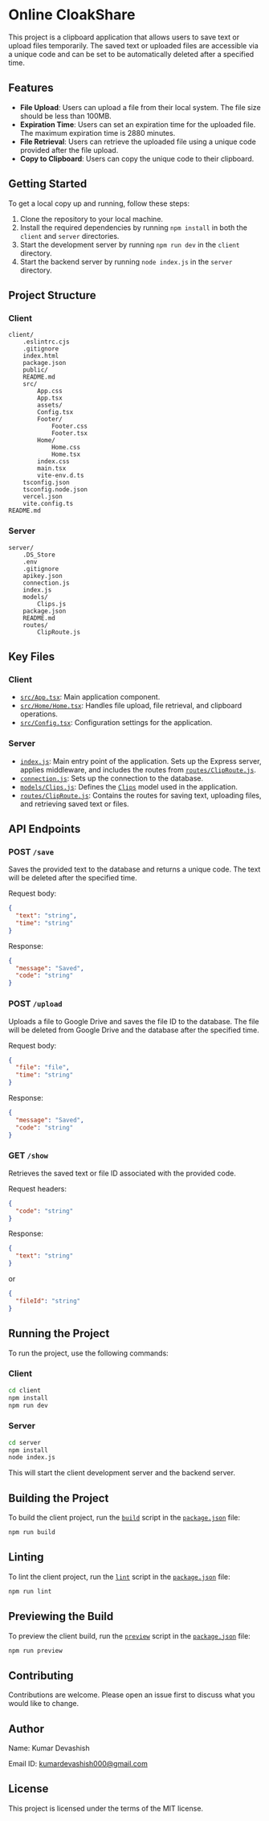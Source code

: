 # Online CloakShare

This project is a clipboard application that allows users to save text or upload files temporarily. The saved text or uploaded files are accessible via a unique code and can be set to be automatically deleted after a specified time.

## Features

- **File Upload**: Users can upload a file from their local system. The file size should be less than 100MB.
- **Expiration Time**: Users can set an expiration time for the uploaded file. The maximum expiration time is 2880 minutes.
- **File Retrieval**: Users can retrieve the uploaded file using a unique code provided after the file upload.
- **Copy to Clipboard**: Users can copy the unique code to their clipboard.

## Getting Started

To get a local copy up and running, follow these steps:

1. Clone the repository to your local machine.
2. Install the required dependencies by running `npm install` in both the `client` and `server` directories.
3. Start the development server by running `npm run dev` in the `client` directory.
4. Start the backend server by running `node index.js` in the `server` directory.

## Project Structure

### Client

```
client/
	.eslintrc.cjs
	.gitignore
	index.html
	package.json
	public/
	README.md
	src/
		App.css
		App.tsx
		assets/
		Config.tsx
		Footer/
			Footer.css
			Footer.tsx
		Home/
			Home.css
			Home.tsx
		index.css
		main.tsx
		vite-env.d.ts
	tsconfig.json
	tsconfig.node.json
	vercel.json
	vite.config.ts
README.md
```

### Server

```
server/
	.DS_Store
	.env
	.gitignore
	apikey.json
	connection.js
	index.js
	models/
		Clips.js
	package.json
	README.md
	routes/
		ClipRoute.js
```

## Key Files

### Client

- [`src/App.tsx`](command:_github.copilot.openSymbolInFile?%5B%7B%22scheme%22%3A%22file%22%2C%22authority%22%3A%22%22%2C%22path%22%3A%22%2Fhome%2Fkumar%2FDesktop%2FOnlineClipboard%2Fclient%2Fsrc%2FApp.tsx%22%2C%22query%22%3A%22%22%2C%22fragment%22%3A%22%22%7D%2C%22src%2FApp.tsx%22%5D "/home/kumar/Desktop/OnlineClipboard/client/src/App.tsx"): Main application component.
- [`src/Home/Home.tsx`](command:_github.copilot.openSymbolInFile?%5B%7B%22scheme%22%3A%22file%22%2C%22authority%22%3A%22%22%2C%22path%22%3A%22%2Fhome%2Fkumar%2FDesktop%2FOnlineClipboard%2Fclient%2Fsrc%2FHome%2FHome.tsx%22%2C%22query%22%3A%22%22%2C%22fragment%22%3A%22%22%7D%2C%22src%2FHome%2FHome.tsx%22%5D "/home/kumar/Desktop/OnlineClipboard/client/src/Home/Home.tsx"): Handles file upload, file retrieval, and clipboard operations.
- [`src/Config.tsx`](command:_github.copilot.openSymbolInFile?%5B%7B%22scheme%22%3A%22file%22%2C%22authority%22%3A%22%22%2C%22path%22%3A%22%2Fhome%2Fkumar%2FDesktop%2FOnlineClipboard%2Fclient%2Fsrc%2FConfig.tsx%22%2C%22query%22%3A%22%22%2C%22fragment%22%3A%22%22%7D%2C%22src%2FConfig.tsx%22%5D "/home/kumar/Desktop/OnlineClipboard/client/src/Config.tsx"): Configuration settings for the application.

### Server

- [`index.js`](command:_github.copilot.openSymbolInFile?%5B%7B%22scheme%22%3A%22file%22%2C%22authority%22%3A%22%22%2C%22path%22%3A%22%2Fhome%2Fkumar%2FDesktop%2FOnlineClipboard%2Fserver%2Findex.js%22%2C%22query%22%3A%22%22%2C%22fragment%22%3A%22%22%7D%2C%22index.js%22%5D "/home/kumar/Desktop/OnlineClipboard/server/index.js"): Main entry point of the application. Sets up the Express server, applies middleware, and includes the routes from [`routes/ClipRoute.js`](command:_github.copilot.openSymbolInFile?%5B%7B%22scheme%22%3A%22file%22%2C%22authority%22%3A%22%22%2C%22path%22%3A%22%2Fhome%2Fkumar%2FDesktop%2FOnlineClipboard%2Fserver%2Froutes%2FClipRoute.js%22%2C%22query%22%3A%22%22%2C%22fragment%22%3A%22%22%7D%2C%22routes%2FClipRoute.js%22%5D "/home/kumar/Desktop/OnlineClipboard/server/routes/ClipRoute.js").
- [`connection.js`](command:_github.copilot.openSymbolInFile?%5B%7B%22scheme%22%3A%22file%22%2C%22authority%22%3A%22%22%2C%22path%22%3A%22%2Fhome%2Fkumar%2FDesktop%2FOnlineClipboard%2Fserver%2Fconnection.js%22%2C%22query%22%3A%22%22%2C%22fragment%22%3A%22%22%7D%2C%22connection.js%22%5D "/home/kumar/Desktop/OnlineClipboard/server/connection.js"): Sets up the connection to the database.
- [`models/Clips.js`](command:_github.copilot.openSymbolInFile?%5B%7B%22scheme%22%3A%22file%22%2C%22authority%22%3A%22%22%2C%22path%22%3A%22%2Fhome%2Fkumar%2FDesktop%2FOnlineClipboard%2Fserver%2Fmodels%2FClips.js%22%2C%22query%22%3A%22%22%2C%22fragment%22%3A%22%22%7D%2C%22models%2FClips.js%22%5D "/home/kumar/Desktop/OnlineClipboard/server/models/Clips.js"): Defines the [`Clips`](command:_github.copilot.openSymbolFromReferences?%5B%22Clips%22%2C%5B%7B%22uri%22%3A%7B%22%24mid%22%3A1%2C%22fsPath%22%3A%22%2Fhome%2Fkumar%2FDesktop%2FOnlineClipboard%2Fserver%2FREADME.md%22%2C%22external%22%3A%22file%3A%2F%2F%2Fhome%2Fkumar%2FDesktop%2FOnlineClipboard%2Fserver%2FREADME.md%22%2C%22path%22%3A%22%2Fhome%2Fkumar%2FDesktop%2FOnlineClipboard%2Fserver%2FREADME.md%22%2C%22scheme%22%3A%22file%22%7D%2C%22pos%22%3A%7B%22line%22%3A12%2C%22character%22%3A1%7D%7D%5D%5D "Go to definition") model used in the application.
- [`routes/ClipRoute.js`](command:_github.copilot.openSymbolInFile?%5B%7B%22scheme%22%3A%22file%22%2C%22authority%22%3A%22%22%2C%22path%22%3A%22%2Fhome%2Fkumar%2FDesktop%2FOnlineClipboard%2Fserver%2Froutes%2FClipRoute.js%22%2C%22query%22%3A%22%22%2C%22fragment%22%3A%22%22%7D%2C%22routes%2FClipRoute.js%22%5D "/home/kumar/Desktop/OnlineClipboard/server/routes/ClipRoute.js"): Contains the routes for saving text, uploading files, and retrieving saved text or files.

## API Endpoints

### POST `/save`

Saves the provided text to the database and returns a unique code. The text will be deleted after the specified time.

Request body:
```json
{
  "text": "string",
  "time": "string"
}
```

Response:
```json
{
  "message": "Saved",
  "code": "string"
}
```

### POST `/upload`

Uploads a file to Google Drive and saves the file ID to the database. The file will be deleted from Google Drive and the database after the specified time.

Request body:
```json
{
  "file": "file",
  "time": "string"
}
```

Response:
```json
{
  "message": "Saved",
  "code": "string"
}
```

### GET `/show`

Retrieves the saved text or file ID associated with the provided code.

Request headers:
```json
{
  "code": "string"
}
```

Response:
```json
{
  "text": "string"
}
```
or
```json
{
  "fileId": "string"
}
```

## Running the Project

To run the project, use the following commands:

### Client

```sh
cd client
npm install
npm run dev
```

### Server

```sh
cd server
npm install
node index.js
```

This will start the client development server and the backend server.

## Building the Project

To build the client project, run the [`build`](command:_github.copilot.openSymbolFromReferences?%5B%22build%22%2C%5B%7B%22uri%22%3A%7B%22%24mid%22%3A1%2C%22fsPath%22%3A%22%2Fhome%2Fkumar%2FDesktop%2FOnlineClipboard%2Fclient%2FREADME.md%22%2C%22external%22%3A%22file%3A%2F%2F%2Fhome%2Fkumar%2FDesktop%2FOnlineClipboard%2Fclient%2FREADME.md%22%2C%22path%22%3A%22%2Fhome%2Fkumar%2FDesktop%2FOnlineClipboard%2Fclient%2FREADME.md%22%2C%22scheme%22%3A%22file%22%7D%2C%22pos%22%3A%7B%22line%22%3A21%2C%22character%22%3A3%7D%7D%5D%5D "Go to definition") script in the [`package.json`](command:_github.copilot.openSymbolInFile?%5B%7B%22scheme%22%3A%22file%22%2C%22authority%22%3A%22%22%2C%22path%22%3A%22%2Fhome%2Fkumar%2FDesktop%2FOnlineClipboard%2Fclient%2Fpackage.json%22%2C%22query%22%3A%22%22%2C%22fragment%22%3A%22%22%7D%2C%22package.json%22%5D "/home/kumar/Desktop/OnlineClipboard/client/package.json") file:

```sh
npm run build
```

## Linting

To lint the client project, run the [`lint`](command:_github.copilot.openSymbolFromReferences?%5B%22lint%22%2C%5B%7B%22uri%22%3A%7B%22%24mid%22%3A1%2C%22fsPath%22%3A%22%2Fhome%2Fkumar%2FDesktop%2FOnlineClipboard%2Fclient%2FREADME.md%22%2C%22external%22%3A%22file%3A%2F%2F%2Fhome%2Fkumar%2FDesktop%2FOnlineClipboard%2Fclient%2FREADME.md%22%2C%22path%22%3A%22%2Fhome%2Fkumar%2FDesktop%2FOnlineClipboard%2Fclient%2FREADME.md%22%2C%22scheme%22%3A%22file%22%7D%2C%22pos%22%3A%7B%22line%22%3A29%2C%22character%22%3A3%7D%7D%5D%5D "Go to definition") script in the [`package.json`](command:_github.copilot.openSymbolInFile?%5B%7B%22scheme%22%3A%22file%22%2C%22authority%22%3A%22%22%2C%22path%22%3A%22%2Fhome%2Fkumar%2FDesktop%2FOnlineClipboard%2Fclient%2Fpackage.json%22%2C%22query%22%3A%22%22%2C%22fragment%22%3A%22%22%7D%2C%22package.json%22%5D "/home/kumar/Desktop/OnlineClipboard/client/package.json") file:

```sh
npm run lint
```

## Previewing the Build

To preview the client build, run the [`preview`](command:_github.copilot.openSymbolFromReferences?%5B%22preview%22%2C%5B%7B%22uri%22%3A%7B%22%24mid%22%3A1%2C%22fsPath%22%3A%22%2Fhome%2Fkumar%2FDesktop%2FOnlineClipboard%2Fclient%2FREADME.md%22%2C%22external%22%3A%22file%3A%2F%2F%2Fhome%2Fkumar%2FDesktop%2FOnlineClipboard%2Fclient%2FREADME.md%22%2C%22path%22%3A%22%2Fhome%2Fkumar%2FDesktop%2FOnlineClipboard%2Fclient%2FREADME.md%22%2C%22scheme%22%3A%22file%22%7D%2C%22pos%22%3A%7B%22line%22%3A37%2C%22character%22%3A3%7D%7D%5D%5D "Go to definition") script in the [`package.json`](command:_github.copilot.openSymbolInFile?%5B%7B%22scheme%22%3A%22file%22%2C%22authority%22%3A%22%22%2C%22path%22%3A%22%2Fhome%2Fkumar%2FDesktop%2FOnlineClipboard%2Fclient%2Fpackage.json%22%2C%22query%22%3A%22%22%2C%22fragment%22%3A%22%22%7D%2C%22package.json%22%5D "/home/kumar/Desktop/OnlineClipboard/client/package.json") file:

```sh
npm run preview
```

## Contributing

Contributions are welcome. Please open an issue first to discuss what you would like to change.

## Author
Name: Kumar Devashish

Email ID: kumardevashish000@gmail.com

## License

This project is licensed under the terms of the MIT license.
